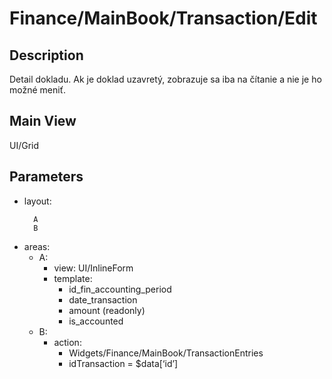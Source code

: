 # Finance/MainBook/Transaction/Edit

## Description

Detail dokladu. Ak je doklad uzavretý, zobrazuje sa iba na čítanie a nie je ho možné meniť.

## Main View

UI/Grid

## Parameters

* layout:
    ```
      A
      B
    ```
* areas:
  * A:
    * view: UI/InlineForm
    * template:
      * id_fin_accounting_period
      * date_transaction
      * amount (readonly)
      * is_accounted
  * B:
    * action:
      * Widgets/Finance/MainBook/TransactionEntries
      * idTransaction = $data[‘id’]